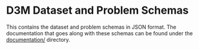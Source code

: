 # D3M Dataset and Problem Schemas
This contains the dataset and problem schemas in JSON format. The documentation that goes along with these schemas can be found under the [documentation/](https://github.com/mitll/d3m-NIPS2018/tree/master/documentation) directory.